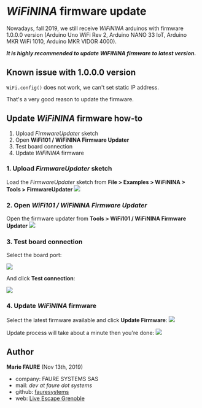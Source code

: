 # *WiFiNINA* firmware update

Nowadays, fall 2019, we still receive *WiFiNINA* arduinos with firmware 1.0.0.0 version (Arduino Uno WiFi Rev 2, Arduino NANO 33 IoT, Arduino MKR WiFi 1010, Arduino MKR VIDOR 4000).

***It is highly recommended to update *WiFiNINA* firmware to latest version.***

## Known issue with 1.0.0.0 version
`WiFi.config()` does not work, we can't set static IP address.

That's a very good reason to update the firmware.

## Update *WiFiNINA* firmware how-to
1. Upload *FirmwareUpdater* sketch
2. Open **WiFi101 / WiFiNINA Firmware Updater**
3. Test board connection
4. Update *WiFiNINA* firmware 


### 1. Upload *FirmwareUpdater* sketch

Load the *FirmwareUpdater* sketch from **File > Examples > WiFiNINA > Tools > FirmwareUpdater**
![](wifinina-firmware-1.png)


### 2. Open *WiFi101 / WiFiNINA Firmware Updater*

Open the firmware updater from **Tools > WiFi101 / WiFiNINA Firmware Updater**
![](wifinina-firmware-2.png)


### 3. Test board connection

Select the board port:

![](wifinina-firmware-3.png)


And click **Test connection**:

![](wifinina-firmware-4.png)


### 4. Update *WiFiNINA* firmware 

Select the latest firmware available and click **Update Firmware**:
![](wifinina-firmware-5.png)

Update process will take about a minute then you're done:
![](wifinina-firmware-6.png)


## Author

**Marie FAURE** (Nov 13th, 2019)
* company: FAURE SYSTEMS SAS
* mail: *dev at faure dot systems*
* github: <a href="https://github.com/fauresystems?tab=repositories" target="_blank">fauresystems</a>
* web: <a href="https://www.live-escape.net/" target="_blank">Live Escape Grenoble</a>